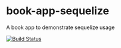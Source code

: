 # book-app-sequelize
A book app to demonstrate sequelize usage

[![Build Status](https://travis-ci.com/ywalakamar/book-app-sequelize.svg?branch=develop)](https://travis-ci.com/ywalakamar/book-app-sequelize) 

